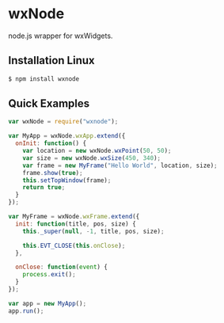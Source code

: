 # wxNode

node.js wrapper for wxWidgets.

## Installation Linux

```bash
$ npm install wxnode
```

## Quick Examples

```javascript
var wxNode = require("wxnode");

var MyApp = wxNode.wxApp.extend({
  onInit: function() {
    var location = new wxNode.wxPoint(50, 50);
    var size = new wxNode.wxSize(450, 340);
    var frame = new MyFrame("Hello World", location, size);
    frame.show(true);
    this.setTopWindow(frame);
    return true;
  }
});

var MyFrame = wxNode.wxFrame.extend({
  init: function(title, pos, size) {
    this._super(null, -1, title, pos, size);

    this.EVT_CLOSE(this.onClose);
  },

  onClose: function(event) {
    process.exit();
  }
});

var app = new MyApp();
app.run();
```
